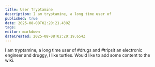 ```yaml
---
title: User Tryptamine
description: I am tryptamine, a long time user of
published: true
date: 2025-08-08T02:20:21.430Z
tags: 
editor: markdown
dateCreated: 2025-08-08T02:20:19.654Z
---
```


I am tryptamine, a long time user of #drugs and #tripsit an electronic engineer and druggy, I like turtles. Would like to add some content to the wiki.